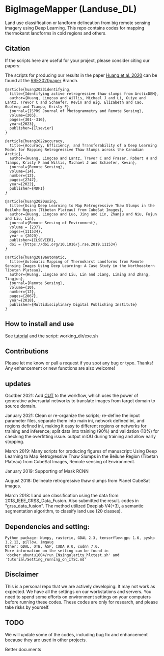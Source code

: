 # BigImageMapper (Landuse_DL)
Land use classification or landform delineation from big remote sensing imagery using Deep Learning. 
This repo contains codes for  mapping thermokarst landforms in cold regions and others.

## Citation
If the scripts here are useful for your project, please consider citing our papers:

The scripts for producing our results in the paper [Huang et al. 2020](https://www.sciencedirect.com/science/article/pii/S003442571930553X) 
can be found at the [RSE2020paper](https://github.com/yghlc/Landuse_DL/tree/RES2020paper) Branch.

```
@article{huang2023identifying,
  title={Identifying active retrogressive thaw slumps from ArcticDEM},
  author={Huang, Lingcao and Willis, Michael J and Li, Guiye and Lantz, Trevor C and Schaefer, Kevin and Wig, Elizabeth and Cao, Guofeng and Tiampo, Kristy F},
  journal={ISPRS Journal of Photogrammetry and Remote Sensing},
  volume={205},
  pages={301--316},
  year={2023},
  publisher={Elsevier}
}

@article{huang2022accuracy,
  title={Accuracy, Efficiency, and Transferability of a Deep Learning Model for Mapping Retrogressive Thaw Slumps across the Canadian Arctic},
  author={Huang, Lingcao and Lantz, Trevor C and Fraser, Robert H and Tiampo, Kristy F and Willis, Michael J and Schaefer, Kevin},
  journal={Remote Sensing},
  volume={14},
  number={12},
  pages={2747},
  year={2022},
  publisher={MDPI}
}

@article{huang2020using,
  title={Using Deep Learning to Map Retrogressive Thaw Slumps in the Beiluhe Region (Tibetan Plateau) from CubeSat Images},
  author={Huang, Lingcao and Luo, Jing and Lin, Zhanju and Niu, Fujun and Liu, Lin},
  journal={Remote Sensing of Environment},
  volume = {237},
  pages={111534},
  year = {2020},
  publisher={ELSEVIER},
  doi = {https://doi.org/10.1016/j.rse.2019.111534}
}

@article{huang2018automatic,
  title={Automatic Mapping of Thermokarst Landforms from Remote Sensing Images Using Deep Learning: A Case Study in the Northeastern Tibetan Plateau},
  author={Huang, Lingcao and Liu, Lin and Jiang, Liming and Zhang, Tingjun},
  journal={Remote Sensing},
  volume={10},
  number={12},
  pages={2067},
  year={2018},
  publisher={Multidisciplinary Digital Publishing Institute}
}
```

## How to install and use
See [tutorial](https://github.com/yghlc/Landuse_DL/tree/master/tutorial) and the script: working_dir/exe.sh

## Contributions
Please let me know or pull a request if you spot any bug or typo. Thanks!
Any enhancement or new functions are also welcome!

## updates

Ocotber 2021:
    Add [CUT](https://github.com/yghlc/contrastive-unpaired-translation) to the workflow, which uses the power of generative adversarial networks 
    to translate images from target domain to source domain. 

January 2021:
    Clean or re-organize the scripts; re-define the input parameter files, separate them into main ini, network defined ini, 
    and regions defined ini, making it easy to different regions or networks for training and inference; 
    split data into training (90%) and validation (10%) for checking the overfitting issue. 
    output mIOU during training and allow early stopping.

March 2019:
    Many scripts for producing figures of manuscript: Using Deep Learning to Map Retrogressive Thaw Slumps in the Beiluhe Region (Tibetan Plateau) from CubeSat Images, Remote sensing of Environment.

January 2019:
    Supporting of Mask RCNN

August 2018:
    Delineate retrogressive thaw slumps from Planet CubeSat images.

March 2018:
    Land use classification using the data from 2018_IEEE_GRSS_Data_Fusion. Also submitted the result. codes in "grss_data_fusion". 
    The method utilized Deeplab V4(+3), a semantic segmentation algorithm, to classify land use (20 classes). 
  


## Dependencies and setting:
    Python package: Numpy, rasterio, GDAL 2.3, tensorflow-gpu 1.6, pyshp 1.2.12, pillow, imgaug
    Other: GDAL, OTB, ASP, CUDA 9.0, cudnn 7.0.
    More information on the setting can be found in 'docker_ubuntu1604/run_INsingularity_hlctest.sh' and 'tutorial/Setting_running_on_ITSC.md'
    

## Disclaimer
This is a personal repo that we are actively developing. It may not work as expected. 
We have all the settings on our workstations and servers. You need to spend some efforts on environment settings on your computers before running these codes. 
These codes are only for research, and please take risks by yourself.

## TODO
We will update some of the codes, including bug fix and enhancement because they are used in other projects. 

Better documents
  

